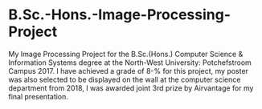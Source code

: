 # B.Sc.-Hons.-Image-Processing-Project
My Image Processing Project for the B.Sc.(Hons.) Computer Science &amp; Information Systems degree at the North-West University: Potchefstroom Campus 2017. I have achieved a grade of 8-% for this project, my poster was also selected to be displayed on the wall at the computer science department from 2018, I was awarded joint 3rd prize by Airvantage for my final presentation.
